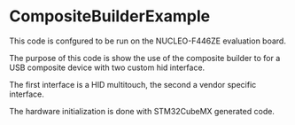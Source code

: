 # CompositeBuilderExample

This code is confgured to be run on the NUCLEO-F446ZE evaluation board.

The purpose of this code is show the use of the composite builder to for a USB composite device with two custom hid interface.

The first interface is a HID multitouch, the second a vendor specific interface.

The hardware initialization is done with STM32CubeMX generated code.
